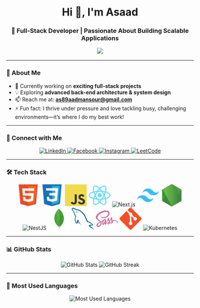 <h1 align="center">Hi 👋, I'm Asaad</h1>
<h3 align="center">🚀 Full-Stack Developer | Passionate About Building Scalable Applications</h3>

<p align="center">
  <img src="https://media.giphy.com/media/qgQUggAC3Pfv687qPC/giphy.gif" width="350px">
</p>

---

### 📌 About Me  
- 🔭 Currently working on **exciting full-stack projects**  
- 💡 Exploring **advanced back-end architecture & system design**  
- 📫 Reach me at: **as89aadmansour@gmail.com**  
- ⚡ Fun fact: I thrive under pressure and love tackling busy, challenging environments—it’s where I do my best work!  

---

### 🔗 Connect with Me  
<p align="center">
  <a href="https://linkedin.com/in/asaad-mansour" target="_blank">
    <img src="https://raw.githubusercontent.com/rahuldkjain/github-profile-readme-generator/master/src/images/icons/Social/linked-in-alt.svg" alt="LinkedIn" height="40" width="50"/>
  </a>
  <a href="https://fb.com/asaad.mansour" target="_blank">
    <img src="https://raw.githubusercontent.com/rahuldkjain/github-profile-readme-generator/master/src/images/icons/Social/facebook.svg" alt="Facebook" height="40" width="50"/>
  </a>
  <a href="https://instagram.com/asaadmansour_" target="_blank">
    <img src="https://raw.githubusercontent.com/rahuldkjain/github-profile-readme-generator/master/src/images/icons/Social/instagram.svg" alt="Instagram" height="40" width="50"/>
  </a>
  <a href="https://www.leetcode.com/asaadmansour" target="_blank">
    <img src="https://raw.githubusercontent.com/rahuldkjain/github-profile-readme-generator/master/src/images/icons/Social/leet-code.svg" alt="LeetCode" height="40" width="50"/>
  </a>
</p>

---

### 🛠️ Tech Stack  

<p align="center">
  <img src="https://raw.githubusercontent.com/devicons/devicon/master/icons/html5/html5-original.svg" alt="HTML5" width="60" height="60"/>
  <img src="https://raw.githubusercontent.com/devicons/devicon/master/icons/css3/css3-original.svg" alt="CSS3" width="60" height="60"/>
  <img src="https://raw.githubusercontent.com/devicons/devicon/master/icons/javascript/javascript-original.svg" alt="JavaScript" width="60" height="60"/>
  <img src="https://raw.githubusercontent.com/devicons/devicon/master/icons/react/react-original.svg" alt="React" width="60" height="60"/>
  <img src="https://cdn.worldvectorlogo.com/logos/nextjs-2.svg" alt="Next.js" width="60" height="60"/>
  <img src="https://raw.githubusercontent.com/devicons/devicon/master/icons/tailwindcss/tailwindcss-original.svg" alt="Tailwind CSS" width="60" height="60"/>
  <img src="https://raw.githubusercontent.com/devicons/devicon/master/icons/nodejs/nodejs-original.svg" alt="Node.js" width="60" height="60"/>
  <img src="https://camo.githubusercontent.com/4b0000b8e7a6449a924fe0212093b9f3936ef80cc8fdfbb770baad58f58b8c2c/68747470733a2f2f6e6573746a732e636f6d2f696d672f6c6f676f2d736d616c6c2e737667" alt="NestJS" width="60" height="60"/>
  <img src="https://raw.githubusercontent.com/devicons/devicon/master/icons/mongodb/mongodb-original.svg" alt="MongoDB" width="60" height="60"/>
  <img src="https://raw.githubusercontent.com/devicons/devicon/master/icons/mysql/mysql-original.svg" alt="SQL" width="60" height="60"/>
  <img src="https://raw.githubusercontent.com/devicons/devicon/master/icons/sass/sass-original.svg" alt="Sass" width="60" height="60"/>
  <img src="https://raw.githubusercontent.com/devicons/devicon/master/icons/git/git-original.svg" alt="Git" width="60" height="60"/>
  <img src="https://www.vectorlogo.zone/logos/kubernetes/kubernetes-icon.svg" alt="Kubernetes" width="60" height="60"/>
</p>

---

### 📊 GitHub Stats  
<p align="center">
  <img src="https://github-readme-stats.vercel.app/api?username=asaadmansour&show_icons=true&theme=radical" alt="GitHub Stats" width="48%"/>
  <img src="https://github-readme-streak-stats.herokuapp.com/?user=asaadmansour&theme=radical" alt="GitHub Streak" width="48%"/>
</p>

---

### 📌 Most Used Languages  
<p align="center">
  <img src="https://github-readme-stats.vercel.app/api/top-langs/?username=asaadmansour&layout=compact&theme=radical" alt="Most Used Languages" />
</p>

